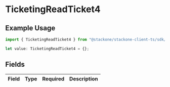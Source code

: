 # TicketingReadTicket4

## Example Usage

```typescript
import { TicketingReadTicket4 } from "@stackone/stackone-client-ts/sdk/models/shared";

let value: TicketingReadTicket4 = {};
```

## Fields

| Field       | Type        | Required    | Description |
| ----------- | ----------- | ----------- | ----------- |
